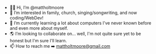 - 🤟🏼 Hi, I’m @mattholtmoore 
- 👀 I’m interested in family, church, singing/songwriting, and now coding/WebDev!
- 🌱 I’m currently learning a lot about computers I've never known before and even more about myself.
- 🌎 I’m looking to collaborate on... well, I'm not quite sure yet to be honest but I'm sure I'll learn.
- 📫 How to reach me ➡️ mattholtmoore@gmail.com

<!---
mattholtmoore/mattholtmoore is a ✨ special ✨ repository because its `README.md` (this file) appears on your GitHub profile.
You can click the Preview link to take a look at your changes.
--->
